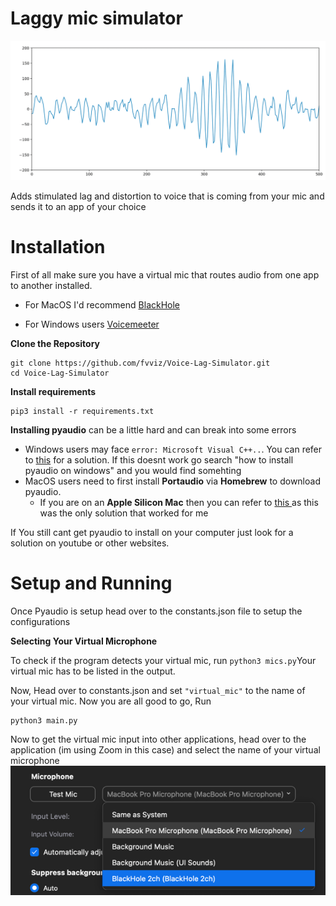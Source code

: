 # Laggy mic simulator
![img.png](img.png)

Adds stimulated lag and distortion to voice that is coming from your mic and sends it to an app of your choice

# Installation
First of all make sure you have a virtual mic that routes audio from one app to another installed. 

- For MacOS I'd recommend <a href="https://github.com/ExistentialAudio/BlackHole"> BlackHole </a>  

- For Windows users <a href="https://vb-audio.com/Voicemeeter/index.htm"> Voicemeeter </a> 

**Clone the Repository**
```
git clone https://github.com/fvviz/Voice-Lag-Simulator.git 
cd Voice-Lag-Simulator
```

**Install requirements**
```
pip3 install -r requirements.txt
```

**Installing pyaudio** can be a little hard and can break into some errors

- Windows users may face `error: Microsoft Visual C++..`. You can refer to <a href="https://stackoverflow.com/questions/59467023/getting-error-microsoft-visual-c-14-0-is-required-when-installing-pyaudio">this</a> for a solution. If this doesnt work go search "how to install pyaudio on windows" and you would find somehting
- MacOS users need to first install **Portaudio** via **Homebrew** to download pyaudio. 
  - If you are on an **Apple Silicon Mac** then you can refer to <a href="https://stackoverflow.com/questions/65709212/import-pyaudio-doesnt-work-symbol-not-found-pamaccore-setupchannelmap-on-ma"> this </a> as this was the only solution that worked for me
  
  
 If You still cant get pyaudio to install on your computer just look for a solution on youtube or other websites. 

# Setup and Running

Once Pyaudio is setup head over to the constants.json file to setup the configurations

**Selecting Your Virtual Microphone**

To check if the program detects your virtual mic, run
`python3 mics.py`Your virtual mic has to be listed in the output. 

Now, Head over to constants.json and set `"virtual_mic"` to the name of your virtual mic. Now you are all good to go, Run

```
python3 main.py
```

Now to get the virtual mic input into other applications, head over to the application (im using Zoom in this case) and select the name of your virtual microphone
![img_2.png](img_2.png)
